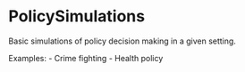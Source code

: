 # PolicySimulations

Basic simulations of policy decision making in a given setting.

Examples:
    - Crime fighting
    - Health policy
